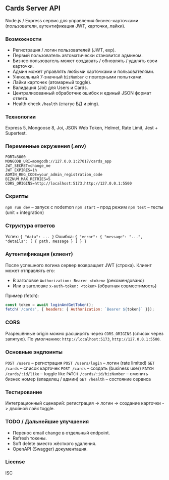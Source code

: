 ## Cards Server API

Node.js / Express сервис для управления бизнес-карточками (пользователи, аутентификация JWT, карточки, лайки).

### Возможности
- Регистрация / логин пользователей (JWT, exp).
- Первый пользователь автоматически становится админом.
- Бизнес‑пользователь может создавать / обновлять / удалять свои карточки.
- Админ может управлять любыми карточками и пользователями.
- Уникальный 7‑значный `bizNumber` с повторными попытками.
- Лайки карточек (атомарный toggle).
- Валидация (Joi) для Users и Cards.
- Централизованный обработчик ошибок и единый JSON формат ответа.
- Health‑check `/health` (статус БД и ping).

### Технологии
Express 5, Mongoose 8, Joi, JSON Web Token, Helmet, Rate Limit, Jest + Supertest.

### Переменные окружения (.env)
```
PORT=3000
MONGODB_URI=mongodb://127.0.0.1:27017/cards_app
JWT_SECRET=change_me
JWT_EXPIRES=1h
ADMIN_REG_CODE=your_admin_registration_code
BIZNUM_MAX_RETRIES=5
CORS_ORIGINS=http://localhost:5173,http://127.0.0.1:5500
```

### Скрипты
`npm run dev` – запуск с nodemon
`npm start` – прод режим
`npm test` – тесты (unit + integration)

### Структура ответов
Успех: `{ "data": ... }`
Ошибка: `{ "error": { "message": "...", "details": [ { path, message } ] } }`

### Аутентификация (клиент)
После успешного логина сервер возвращает JWT (строка). Клиент может отправлять его:
- В заголовке `Authorization: Bearer <token>` (рекомендовано)
- Или в заголовке `x-auth-token: <token>` (обратная совместимость)

Пример (fetch):
```js
const token = await loginAndGetToken();
fetch('/cards', { headers: { Authorization: `Bearer ${token}` }});
```

### CORS
Разрешённые origin можно расширять через `CORS_ORIGINS` (список через запятую). По умолчанию: `http://localhost:5173`, `http://127.0.0.1:5500`.

### Основные эндпоинты
`POST /users` – регистрация
`POST /users/login` – логин (rate limited)
`GET /cards` – список карточек
`POST /cards` – создать (business user)
`PATCH /cards/:id/like` – toggle like
`PATCH /cards/:id/bizNumber` – сменить бизнес номер (владелец / админ)
`GET /health` – состояние сервиса

### Тестирование
Интеграционный сценарий: регистрация -> логин -> создание карточки -> двойной лайк toggle.

### TODO / Дальнейшие улучшения
- Перенос email change в отдельный endpoint.
- Refresh токены.
- Soft delete вместо жёсткого удаления.
- OpenAPI (Swagger) документация.

### License
ISC
